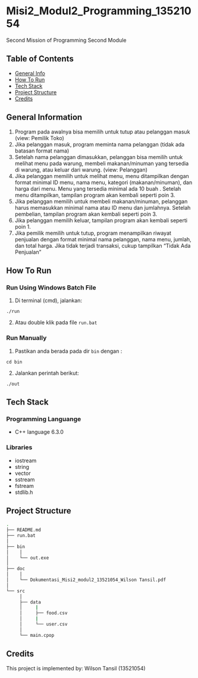 # Misi2_Modul2_Programming_13521054
Second Mission of Programming Second Module

## Table of Contents
* [General Info](#general-information)
* [How To Run](#how-to-run)
* [Tech Stack](#tech-stack)
* [Project Structure](#project-structure)
* [Credits](#credits)

## General Information
1. Program pada awalnya bisa memilih untuk tutup atau pelanggan masuk (view: Pemilik Toko)
2. Jika pelanggan masuk, program meminta nama pelanggan (tidak ada batasan format nama)
3. Setelah nama pelanggan dimasukkan, pelanggan bisa memilih untuk melihat menu pada
warung, membeli makanan/minuman yang tersedia di warung, atau keluar dari warung. (view:
Pelanggan)
4. Jika pelanggan memilih untuk melihat menu, menu ditampilkan dengan format minimal ID
menu, nama menu, kategori (makanan/minuman), dan harga dari menu. Menu yang tersedia
minimal ada 10 buah . Setelah menu ditampilkan, tampilan program akan kembali seperti
poin 3.
5. Jika pelanggan memilih untuk membeli makanan/minuman, pelanggan harus memasukkan
minimal nama atau ID menu dan jumlahnya. Setelah pembelian, tampilan program akan
kembali seperti poin 3.
6. Jika pelanggan memilih keluar, tampilan program akan kembali seperti poin 1.
7. Jika pemilik memilih untuk tutup, program menampilkan riwayat penjualan dengan format
minimal nama pelanggan, nama menu, jumlah, dan total harga. Jika tidak terjadi transaksi,
cukup tampilkan “Tidak Ada Penjualan”


## How To Run
### Run Using Windows Batch File
1. Di terminal (cmd), jalankan:
```shell
./run
```
2. Atau double klik pada file `run.bat`

### Run Manually 
1. Pastikan anda berada pada dir `bin` dengan :
```shell
cd bin
```
2. Jalankan perintah berikut:
```shell
./out
```

## Tech Stack
### Programming Languange
* C++ language 6.3.0

### Libraries
* iostream
* string
* vector
* sstream
* fstream
* stdlib.h

## Project Structure
```bash
.
├── README.md
├── run.bat
│
├── bin
│    │
│    └── out.exe
│
├── doc
│    │
│    └── Dokumentasi_Misi2_modul2_13521054_Wilson Tansil.pdf
│
└── src
     │
     ├── data
     │     |
     │     ├── food.csv
     │     |
     │     └── user.csv
     │     
     └── main.cpop
```

## Credits
This project is implemented by: Wilson Tansil (13521054)
